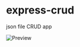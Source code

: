 # express-crud
json file CRUD app 

![Preview](https://raw.githubusercontent.com/Tipfurionexpress-crud/master/readmeImg/preview.png)
